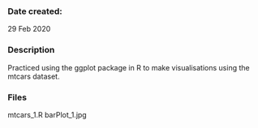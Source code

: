 ### Date created:
29 Feb 2020

### Description
Practiced using the ggplot package in R to make visualisations using the mtcars dataset.

### Files
mtcars_1.R
barPlot_1.jpg
